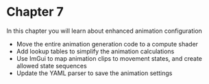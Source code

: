 # Chapter 7

In this chapter you will learn about enhanced animation configuration
* Move the entire animation generation code to a compute shader
* Add lookup tables to simplify the animation calculations
* Use ImGui to map animation clips to movement states, and create allowed state sequences
* Update the YAML parser to save the animation settings

